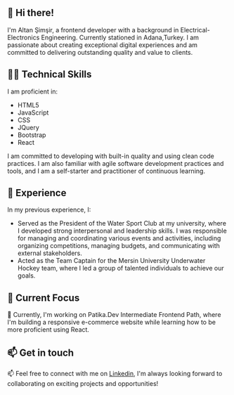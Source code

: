 ## 👋 Hi there! 
I'm Altan Şimşir, a frontend developer with a background in Electrical-Electronics Engineering. Currently stationed in Adana,Turkey. I am passionate about creating exceptional digital experiences and am committed to delivering outstanding quality and value to clients.

## 👨‍💻 Technical Skills

I am proficient in:

- HTML5
- JavaScript
- CSS
- JQuery
- Bootstrap
- React

I am committed to developing with built-in quality and using clean code practices. I am also familiar with agile software development practices and tools, and I am a self-starter and practitioner of continuous learning.
## 🌟 Experience

In my previous experience, I:

- Served as the President of the Water Sport Club at my university, where I developed strong interpersonal and leadership skills. I was responsible for managing and coordinating various events and activities, including organizing competitions, managing budgets, and communicating with external stakeholders.
- Acted as the Team Captain for the Mersin University Underwater Hockey team, where I led a group of talented individuals to achieve our goals.

## 🚀 Current Focus

🚀 Currently, I'm working on Patika.Dev Intermediate Frontend Path, where I'm  building a responsive e-commerce website while learning how to be more proficient using React. 


## 📫 Get in touch

📫 Feel free to connect with me on [Linkedin](https://www.linkedin.com/in/altansimsir/), I'm always looking forward to collaborating on exciting projects and opportunities!

